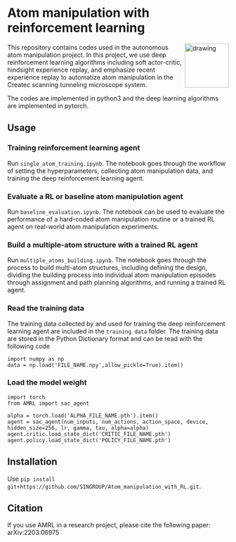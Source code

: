 # Atom manipulation with reinforcement learning
<img src="https://github.com/ccakarolotw/Atom_manipulation_with_RL_new/blob/main/logo.png" alt="drawing" style="width:100px;" align="right"/>

This repository contains codes used in the autonomous atom manipulation project. In this project, we use deep reinforcement learning algorithms including soft actor-critic, hindsight experience replay, and emphasize recent experience replay to automatize atom manipulation in the Createc scanning tunneling microscope system.

The codes are implemented in python3 and the deep learning algorithms are implemented in pytorch.


## Usage

### Training reinforcement learning agent
Run
`
single_atom_training.ipynb
`.
The notebook goes through the workflow of setting the hyperparameters, collecting atom manipulation data, and training the deep reinforcement learning agent.

### Evaluate a RL or baseline atom manipulation agent
Run `baseline_evaluation.ipynb`. The notebook can be used to evaluate the performance of a hard-coded atom manipulation routine or a trained RL agent on real-world atom manipulation experiments.

### Build a multiple-atom structure with a trained RL agent
Run `multiple_atoms_building.ipynb`. The notebook goes through the process to build multi-atom structures, including defining the design, dividing the building process into individual atom manipulation episodes through assignment and path planning algorithms, and running a trained RL agent.

### Read the training data

The training data collected by and used for training the deep reinforcement learning agent are included in the `training data` folder.
The training data are stored in the Python Dictionary format and can be read with the following code
```
import numpy as np
data = np.load('FILE_NAME.npy',allow_pickle=True).item()
```
### Load the model weight
```
import torch
from AMRL import sac_agent

alpha = torch.load('ALPHA_FILE_NAME.pth').item()
agent = sac_agent(num_inputs, num_actions, action_space, device, hidden_size=256, lr, gamma, tau, alpha=alpha)
agent.critic.load_state_dict('CRITIC_FILE_NAME.pth')
agent.policy.load_state_dict('POLICY_FILE_NAME.pth')
```
## Installation
Use `pip install git+https://github.com/SINGROUP/Atom_manipulation_with_RL.git`.


## Citation
If you use AMRL in a research project, please cite the following paper: arXiv:2203.06975
